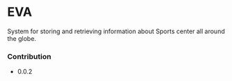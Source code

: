 # EVA #

System for storing and retrieving information about Sports center all around the globe. 

### Contribution ###

* 0.0.2




